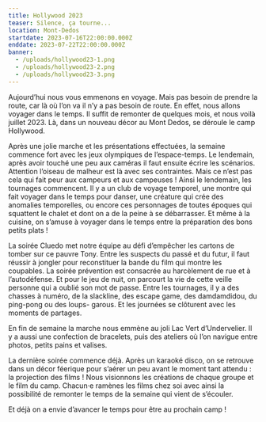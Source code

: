 ```yaml
---
title: Hollywood 2023
teaser: Silence, ça tourne...
location: Mont-Dedos
startdate: 2023-07-16T22:00:00.000Z
enddate: 2023-07-22T22:00:00.000Z
banner:
  - /uploads/hollywood23-1.png
  - /uploads/hollywood23-2.png
  - /uploads/hollywood23-3.png
---
```


Aujourd’hui nous vous emmenons en
voyage. Mais pas besoin de prendre la
route, car là où l’on va il n’y a pas besoin
de route. En effet, nous allons voyager
dans le temps. Il suffit de remonter de
quelques mois, et nous voilà juillet 2023.
Là, dans un nouveau décor au Mont
Dedos, se déroule le camp Hollywood.

Après une jolie marche et les présentations effectuées, la semaine commence
fort avec les jeux olympiques de l’espace-temps. Le lendemain, après avoir
touché une peu aux caméras il faut ensuite écrire les scénarios. Attention
l’oiseau de malheur est là avec ses contraintes. Mais ce n’est pas cela qui fait
peur aux campeurs et aux campeuses ! Ainsi le lendemain, les tournages
commencent. Il y a un club de voyage temporel, une montre qui fait voyager
dans le temps pour danser, une créature qui crée des anomalies temporelles, ou
encore ces personnages de toutes époques qui squattent le chalet et dont on a
de la peine à se débarrasser. Et même à la cuisine, on s’amuse à voyager dans le
temps entre la préparation des bons petits plats !

La soirée Cluedo met notre équipe au défi
d’empêcher les cartons de tomber sur ce
pauvre Tony. Entre les suspects du passé et du
futur, il faut réussir à jongler pour reconstituer
la bande du film qui montre les coupables. La
soirée prévention est consacrée au
harcèlement de rue et à l’autodéfense. Et pour
le jeu de nuit, on parcourt la vie de cette veille
personne qui a oublié son mot de passe. Entre
les tournages, il y a des chasses à numéro, de
la slackline, des escape game, des
damdamdidou, du ping-pong ou des loups-
garous. Et les journées se clôturent avec les
moments de partages.

En fin de semaine la marche nous emmène au
joli Lac Vert d’Undervelier. Il y a aussi une
confection de bracelets, puis des ateliers où
l’on navigue entre photos, petits pains et
valises.

La dernière soirée commence déjà. Après un karaoké disco, on se retrouve dans un décor féerique pour s’aérer un peu
avant le moment tant attendu : la projection des films ! Nous visionnons les créations de chaque groupe et le film du camp.
Chacun·e ramènes les films chez soi avec ainsi la possibilité de remonter le temps de la semaine qui vient de s’écouler.

Et déjà on a envie d’avancer le temps pour être au prochain camp !
